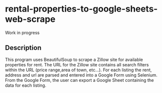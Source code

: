 # rental-properties-to-google-sheets-web-scrape

Work in progress

## Description
This program uses BeautifulSoup to scrape a Zillow site for available properties for rent. The URL for 
the Zillow site contains all search filters within the URL (price range,area of town, etc...). For each 
listing the rent, address and url are parsed and entered into a Google Form using Selenium. From
the Google Form, the user can export a Google Sheet containing the data for each listing.